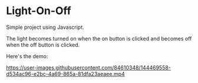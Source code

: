 # Light-On-Off
Simple project using Javascript.

The light becomes turned on when the on button is clicked and becomes off when the off button is clicked.

Here's the demo:

https://user-images.githubusercontent.com/84610348/144469558-d534ac96-e2bc-4a69-865a-81dfa23aeaee.mp4

